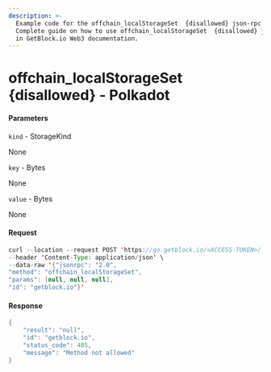 ```yaml
---
description: >-
  Example code for the offchain_localStorageSet  {disallowed} json-rpc method.
  Сomplete guide on how to use offchain_localStorageSet  {disallowed} json-rpc
  in GetBlock.io Web3 documentation.
---
```


# offchain\_localStorageSet {disallowed} - Polkadot

#### Parameters

`kind` - StorageKind

None

`key` - Bytes

None

`value` - Bytes

None

#### Request

```java
curl --location --request POST 'https://go.getblock.io/<ACCESS-TOKEN>/' \
--header 'Content-Type: application/json' \ 
--data-raw '{"jsonrpc": "2.0",
"method": "offchain_localStorageSet",
"params": [null, null, null],
"id": "getblock.io"}'
```

#### Response

```java
{
    "result": "null",
    "id": "getblock.io",
    "status_code": 405,
    "message": "Method not allowed"
}
```
